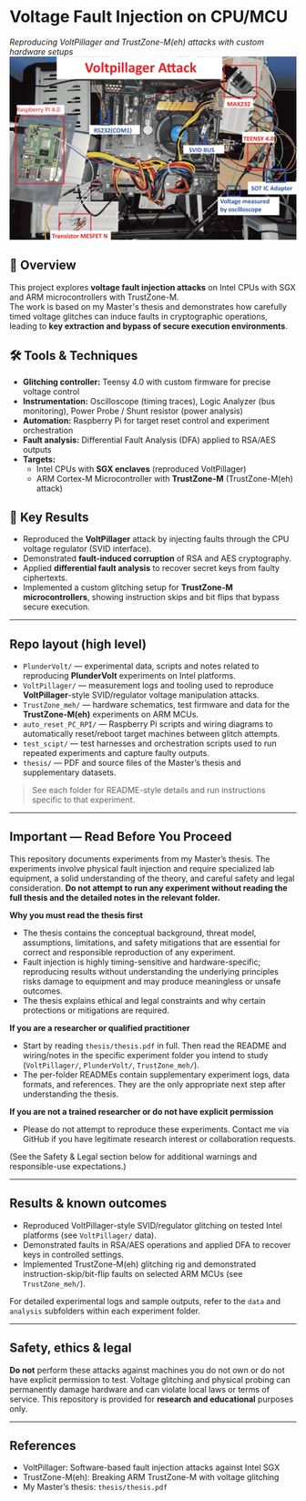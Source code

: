 # Voltage Fault Injection on CPU/MCU  
*Reproducing VoltPillager and TrustZone-M(eh) attacks with custom hardware setups*  
![Voltpillager Attack](https://github.com/marek648/HW_SW_Fault_Injection/blob/main/images/Voltpillager_attack.png)

## 📖 Overview  
This project explores **voltage fault injection attacks** on Intel CPUs with SGX and ARM microcontrollers with TrustZone-M.  
The work is based on my Master's thesis and demonstrates how carefully timed voltage glitches can induce faults in cryptographic operations, leading to **key extraction and bypass of secure execution environments**.  

## 🛠 Tools & Techniques  
- **Glitching controller:** Teensy 4.0 with custom firmware for precise voltage control  
- **Instrumentation:** Oscilloscope (timing traces), Logic Analyzer (bus monitoring), Power Probe / Shunt resistor (power analysis)  
- **Automation:** Raspberry Pi for target reset control and experiment orchestration  
- **Fault analysis:** Differential Fault Analysis (DFA) applied to RSA/AES outputs  
- **Targets:**  
  - Intel CPUs with **SGX enclaves** (reproduced VoltPillager)  
  - ARM Cortex-M Microcontroller with **TrustZone-M** (TrustZone-M(eh) attack)  

## 🔬 Key Results  
- Reproduced the **VoltPillager** attack by injecting faults through the CPU voltage regulator (SVID interface).  
- Demonstrated **fault-induced corruption** of RSA and AES cryptography.  
- Applied **differential fault analysis** to recover secret keys from faulty ciphertexts.  
- Implemented a custom glitching setup for **TrustZone-M microcontrollers**, showing instruction skips and bit flips that bypass secure execution.  


---

## Repo layout (high level)
- `PlunderVolt/` — experimental data, scripts and notes related to reproducing **PlunderVolt** experiments on Intel platforms.  
- `VoltPillager/` — measurement logs and tooling used to reproduce **VoltPillager**-style SVID/regulator voltage manipulation attacks.  
- `TrustZone_meh/` — hardware schematics, test firmware and data for the **TrustZone-M(eh)** experiments on ARM MCUs.  
- `auto_reset_PC_RPI/` — Raspberry Pi scripts and wiring diagrams to automatically reset/reboot target machines between glitch attempts.  
- `test_scipt/` — test harnesses and orchestration scripts used to run repeated experiments and capture faulty outputs.  
- `thesis/` — PDF and source files of the Master’s thesis and supplementary datasets.  

> See each folder for README-style details and run instructions specific to that experiment.

---
## Important — Read Before You Proceed

This repository documents experiments from my Master’s thesis. The experiments involve physical fault injection and require specialized lab equipment, a solid understanding of the theory, and careful safety and legal consideration. **Do not attempt to run any experiment without reading the full thesis and the detailed notes in the relevant folder.**

**Why you must read the thesis first**
- The thesis contains the conceptual background, threat model, assumptions, limitations, and safety mitigations that are essential for correct and responsible reproduction of any experiment.  
- Fault injection is highly timing-sensitive and hardware-specific; reproducing results without understanding the underlying principles risks damage to equipment and may produce meaningless or unsafe outcomes.  
- The thesis explains ethical and legal constraints and why certain protections or mitigations are required.  

**If you are a researcher or qualified practitioner**
- Start by reading `thesis/thesis.pdf` in full. Then read the README and wiring/notes in the specific experiment folder you intend to study (`VoltPillager/`, `PlunderVolt/`, `TrustZone_meh/`).  
- The per-folder READMEs contain supplementary experiment logs, data formats, and references. They are the only appropriate next step after understanding the thesis.  

**If you are not a trained researcher or do not have explicit permission**
- Please do not attempt to reproduce these experiments. Contact me via GitHub if you have legitimate research interest or collaboration requests.  

(See the Safety & Legal section below for additional warnings and responsible-use expectations.)

---

## Results & known outcomes
- Reproduced VoltPillager-style SVID/regulator glitching on tested Intel platforms (see `VoltPillager/` data).  
- Demonstrated faults in RSA/AES operations and applied DFA to recover keys in controlled settings.  
- Implemented TrustZone-M(eh) glitching rig and demonstrated instruction-skip/bit-flip faults on selected ARM MCUs (see `TrustZone_meh/`).  

For detailed experimental logs and sample outputs, refer to the `data` and `analysis` subfolders within each experiment folder.

---

## Safety, ethics & legal
**Do not** perform these attacks against machines you do not own or do not have explicit permission to test. Voltage glitching and physical probing can permanently damage hardware and can violate local laws or terms of service. This repository is provided for **research and educational** purposes only.

---
## References
- VoltPillager: Software-based fault injection attacks against Intel SGX  
- TrustZone-M(eh): Breaking ARM TrustZone-M with voltage glitching  
- My Master’s thesis: `thesis/thesis.pdf`
